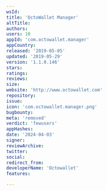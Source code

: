 ```yaml
---
wsId: 
title: 'OctoWallet Manager'
altTitle: 
authors: 
users: 10
appId: 'com.octowallet.manager'
appCountry: 
released: '2019-05-05'
updated: '2019-05-29'
version: '1.1.0.146'
stars: 
ratings: 
reviews: 
size: 
website: 'http://www.octowallet.com'
repository: 
issue: 
icon: 'com.octowallet.manager.png'
bugbounty: 
meta: 'removed'
verdict: 'fewusers'
appHashes: 
date: '2024-04-03'
signer: 
reviewArchive: 
twitter: 
social: 
redirect_from: 
developerName: 'Octowallet'
features: 

---
```


